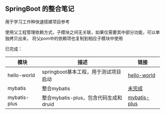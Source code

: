 
## SpringBoot 的整合笔记
用于学习工作种快速搭建项目参考

使用父工程管理依赖方式，子模块之间无关联，如果仅需要其中部分功能，可以单独拷贝出来，
将父pom中的依赖项也复制到相应子模块中使用

已完成：  

|模块|描述|链接|
|---|---|---|
|hello-world|springboot基本工程，用于测试项目启动|[hello-world](https://github.com/originyuan/SpringBootIntegration/tree/main/case01-hello-world)|
|mybatis|整合mybatis|[未完成]()|
|mybatis-plus|整合mybatis-plus，包含代码生成和druid|[mybatis-plus](https://github.com/originyuan/SpringBootIntegration/tree/main/case03-mybatis-plus)|


